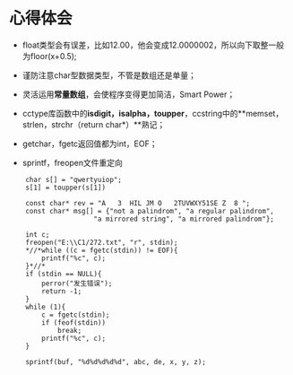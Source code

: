 # 心得体会

* float类型会有误差，比如12.00，他会变成12.0000002，所以向下取整一般为floor(x+0.5);

* 谨防注意char型数据类型，不管是数组还是单量；

* 灵活运用**常量数组**，会使程序变得更加简洁，Smart Power；

* cctype库函数中的**isdigit，isalpha，toupper**，ccstring中的**memset，strlen，strchr（return char*）**熟记；

* getchar，fgetc返回值都为int，EOF；

* sprintf，freopen文件重定向

~~~
    char s[] = "qwertyuiop";
    s[1] = toupper(s[1])
    
    const char* rev = "A   3  HIL JM O   2TUVWXY51SE Z  8 ";
    const char* msg[] = {"not a palindrom", "a regular palindrom",
                     "a mirrored string", "a mirrored palindrom"};
    
    int c;
    freopen("E:\\C1/272.txt", "r", stdin);
    *//*while ((c = fgetc(stdin)) != EOF){
        printf("%c", c);
    }*//*
    if (stdin == NULL){
        perror("发生错误");
        return -1;
    }
    while (1){
        c = fgetc(stdin);
        if (feof(stdin))
            break;
        printf("%c", c);
    }
    
    sprintf(buf, "%d%d%d%d%d", abc, de, x, y, z);
~~~
